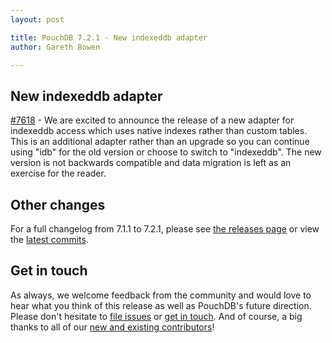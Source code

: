 ```yaml
---
layout: post

title: PouchDB 7.2.1 - New indexeddb adapter
author: Gareth Bowen

---
```


## New indexeddb adapter

[#7618](https://github.com/pouchdb/pouchdb/issues/7618) - We are excited to announce the release of a new adapter for indexeddb access which uses native indexes rather than custom tables. This is an additional adapter rather than an upgrade so you can continue using "idb" for the old version or choose to switch to "indexeddb". The new version is not backwards compatible and data migration is left as an exercise for the reader.

## Other changes

For a full changelog from 7.1.1 to 7.2.1, please see [the releases page](https://github.com/pouchdb/pouchdb/releases) or view the [latest commits](https://github.com/pouchdb/pouchdb/compare/7.1.1...7.2.1).

## Get in touch

As always, we welcome feedback from the community and would love to hear what you think of this release as well as PouchDB's future direction. Please don't hesitate to [file issues](https://github.com/pouchdb/pouchdb/issues) or [get in touch](https://github.com/pouchdb/pouchdb/blob/master/CONTRIBUTING.md#get-in-touch). And of course, a big thanks to all of our [new and existing contributors](https://github.com/pouchdb/pouchdb/graphs/contributors)!
